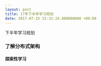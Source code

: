 ```yaml
---
layout: post
title: 17年下半年学习规划
date: 2017-07-25 15:32:24.000000000 +09:00
---
```


下半年学习规划
### 了解分布式架构  
#### 探索性学习






[jekyll-docs]: http://jekyllrb.com/docs/home
[jekyll-gh]:   https://github.com/jekyll/jekyll
[jekyll-talk]: https://talk.jekyllrb.com/

